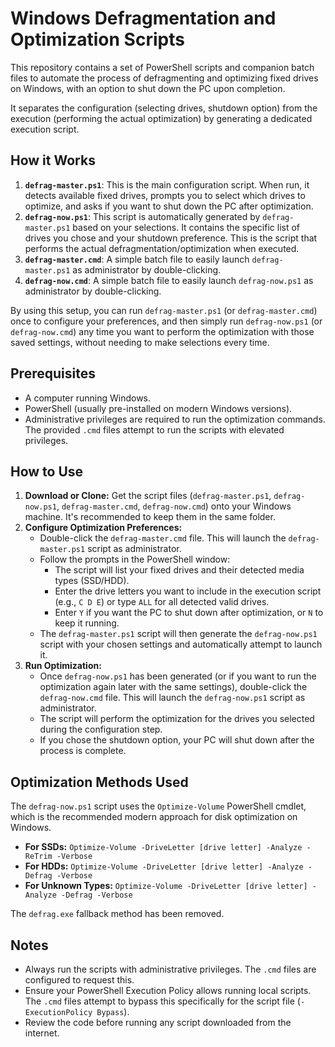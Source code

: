 # Windows Defragmentation and Optimization Scripts

This repository contains a set of PowerShell scripts and companion batch files to automate the process of defragmenting and optimizing fixed drives on Windows, with an option to shut down the PC upon completion.

It separates the configuration (selecting drives, shutdown option) from the execution (performing the actual optimization) by generating a dedicated execution script.

## How it Works

1.  **`defrag-master.ps1`**: This is the main configuration script. When run, it detects available fixed drives, prompts you to select which drives to optimize, and asks if you want to shut down the PC after optimization.
2.  **`defrag-now.ps1`**: This script is automatically generated by `defrag-master.ps1` based on your selections. It contains the specific list of drives you chose and your shutdown preference. This is the script that performs the actual defragmentation/optimization when executed.
3.  **`defrag-master.cmd`**: A simple batch file to easily launch `defrag-master.ps1` as administrator by double-clicking.
4.  **`defrag-now.cmd`**: A simple batch file to easily launch `defrag-now.ps1` as administrator by double-clicking.

By using this setup, you can run `defrag-master.ps1` (or `defrag-master.cmd`) once to configure your preferences, and then simply run `defrag-now.ps1` (or `defrag-now.cmd`) any time you want to perform the optimization with those saved settings, without needing to make selections every time.

## Prerequisites

* A computer running Windows.
* PowerShell (usually pre-installed on modern Windows versions).
* Administrative privileges are required to run the optimization commands. The provided `.cmd` files attempt to run the scripts with elevated privileges.

## How to Use

1.  **Download or Clone:** Get the script files (`defrag-master.ps1`, `defrag-now.ps1`, `defrag-master.cmd`, `defrag-now.cmd`) onto your Windows machine. It's recommended to keep them in the same folder.
2.  **Configure Optimization Preferences:**
    * Double-click the `defrag-master.cmd` file. This will launch the `defrag-master.ps1` script as administrator.
    * Follow the prompts in the PowerShell window:
        * The script will list your fixed drives and their detected media types (SSD/HDD).
        * Enter the drive letters you want to include in the execution script (e.g., `C D E`) or type `ALL` for all detected valid drives.
        * Enter `Y` if you want the PC to shut down after optimization, or `N` to keep it running.
    * The `defrag-master.ps1` script will then generate the `defrag-now.ps1` script with your chosen settings and automatically attempt to launch it.
3.  **Run Optimization:**
    * Once `defrag-now.ps1` has been generated (or if you want to run the optimization again later with the same settings), double-click the `defrag-now.cmd` file. This will launch the `defrag-now.ps1` script as administrator.
    * The script will perform the optimization for the drives you selected during the configuration step.
    * If you chose the shutdown option, your PC will shut down after the process is complete.

## Optimization Methods Used

The `defrag-now.ps1` script uses the `Optimize-Volume` PowerShell cmdlet, which is the recommended modern approach for disk optimization on Windows.

* **For SSDs:** `Optimize-Volume -DriveLetter [drive letter] -Analyze -ReTrim -Verbose`
* **For HDDs:** `Optimize-Volume -DriveLetter [drive letter] -Analyze -Defrag -Verbose`
* **For Unknown Types:** `Optimize-Volume -DriveLetter [drive letter] -Analyze -Defrag -Verbose`

The `defrag.exe` fallback method has been removed.

## Notes

* Always run the scripts with administrative privileges. The `.cmd` files are configured to request this.
* Ensure your PowerShell Execution Policy allows running local scripts. The `.cmd` files attempt to bypass this specifically for the script file (`-ExecutionPolicy Bypass`).
* Review the code before running any script downloaded from the internet.
